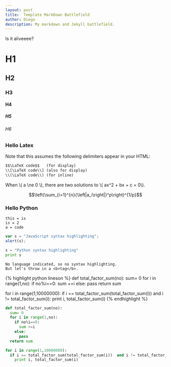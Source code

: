 ```yaml
---
layout: post
title:  Template MarkDown Battlefield
author: Diego
description: My markdown and Jekyll battlefield.
---
```


Is it aliveeee?

# H1
## H2
### H3
#### H4
##### H5
###### H6




### Hello Latex

Note that this assumes the following delimiters appear in your HTML:

```html
$$\LaTeX code$$   (for display)
\\[\LaTeX code\\] (also for display)
\\(\LaTeX code\\) (for inline)
```


When \\( a \ne 0 \\), there are two solutions to \\( ax^2 + bx + c = 0\\).

$$\left(\sum_{i=1}^{n}{\left|a_i\right|}^p\right)^{1/p}$$


### Hello Python

    this = is
    is = 2
    a = code


```javascript
var s = "JavaScript syntax highlighting";
alert(s);
```

```python
s = "Python syntax highlighting"
print s
```


```
No language indicated, so no syntax highlighting.
But let's throw in a <b>tag</b>.
```

{% highlight python lineson %}
def total_factor_sum(no):
  sum= 0
  for i in range(1,no):
    if no%i==0:
      sum +=i
    else:
      pass
  return sum

for i in range(1,10000000):
  if i == total_factor_sum(total_factor_sum(i))  and i != total_factor_sum(i):
    print i, total_factor_sum(i)
{% endhighlight %}



```python
def total_factor_sum(no):
  sum= 0
  for i in range(1,no):
    if no%i==0:
      sum +=i
    else:
      pass
  return sum

for i in range(1,10000000):
  if i == total_factor_sum(total_factor_sum(i))  and i != total_factor_sum(i):
    print i, total_factor_sum(i)
```